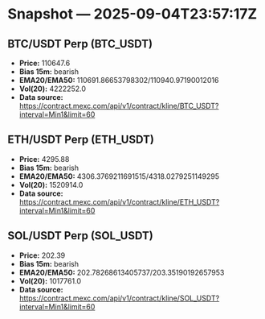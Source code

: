 # Snapshot — 2025-09-04T23:57:17Z

## BTC/USDT Perp (BTC_USDT)
- **Price:** 110647.6
- **Bias 15m:** bearish
- **EMA20/EMA50:** 110691.86653798302/110940.97190012016
- **Vol(20):** 4222252.0
- **Data source:** https://contract.mexc.com/api/v1/contract/kline/BTC_USDT?interval=Min1&limit=60

## ETH/USDT Perp (ETH_USDT)
- **Price:** 4295.88
- **Bias 15m:** bearish
- **EMA20/EMA50:** 4306.3769211691515/4318.0279251149295
- **Vol(20):** 1520914.0
- **Data source:** https://contract.mexc.com/api/v1/contract/kline/ETH_USDT?interval=Min1&limit=60

## SOL/USDT Perp (SOL_USDT)
- **Price:** 202.39
- **Bias 15m:** bearish
- **EMA20/EMA50:** 202.78268613405737/203.35190192657953
- **Vol(20):** 1017761.0
- **Data source:** https://contract.mexc.com/api/v1/contract/kline/SOL_USDT?interval=Min1&limit=60
